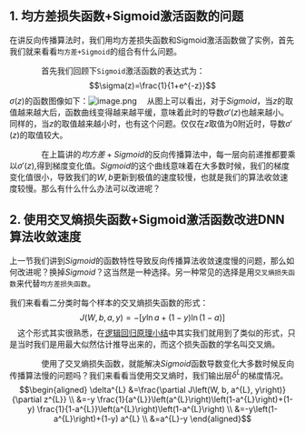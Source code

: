 ## 1. 均方差损失函数+Sigmoid激活函数的问题
在讲反向传播算法时，我们用均方差损失函数和Sigmoid激活函数做了实例，首先我们就来看看`均方差+Sigmoid`的组合有什么问题。

　　　　首先我们回顾下`Sigmoid`激活函数的表达式为：$$\sigma(z)=\frac{1}{1+e^{-z}}$$
$σ(z)$的函数图像如下：![image.png](https://upload-images.jianshu.io/upload_images/14555448-62e01fadd86eddba.png?imageMogr2/auto-orient/strip%7CimageView2/2/w/1240)
　从图上可以看出，对于$Sigmoid$，当$z$的取值越来越大后，函数曲线变得越来越平缓，意味着此时的导数$σ′(z)$也越来越小。同样的，当$z$的取值越来越小时，也有这个问题。仅仅在$z$取值为$0$附近时，导数$σ′(z)$的取值较大。

　　　　在上篇讲的$均方差+Sigmoid$的反向传播算法中，每一层向前递推都要乘以$σ′(z)$,得到梯度变化值。$Sigmoid$的这个曲线意味着在大多数时候，我们的梯度变化值很小，导致我们的$W,b$更新到极值的速度较慢，也就是我们的算法收敛速度较慢。那么有什么什么办法可以改进呢？
## 2. 使用交叉熵损失函数+Sigmoid激活函数改进DNN算法收敛速度

上一节我们讲到$Sigmoid$的函数特性导致反向传播算法收敛速度慢的问题，那么如何改进呢？换掉$Sigmoid$？这当然是一种选择。另一种常见的选择是用`交叉熵损失函数`来代替`均方差损失函数`。

我们来看看二分类时每个样本的交叉熵损失函数的形式：
$$J(W, b, a, y)=-[y \ln a+(1-y) \ln (1-a)]$$
　这个形式其实很熟悉，在[逻辑回归原理小结](http://www.cnblogs.com/pinard/p/6029432.html)中其实我们就用到了类似的形式，只是当时我们是用最大似然估计推导出来的，而这个损失函数的学名叫交叉熵。

　　　　使用了交叉熵损失函数，就能解决$Sigmoid$函数导数变化大多数时候反向传播算法慢的问题吗？我们来看看当使用交叉熵时，我们输出层$\delta^{L}$的梯度情况。
$$\begin{aligned} \delta^{L} &=\frac{\partial J\left(W, b, a^{L}, y\right)}{\partial z^{L}} \\ &=-y \frac{1}{a^{L}}\left(a^{L}\right)\left(1-a^{L}\right)+(1-y) \frac{1}{1-a^{L}}\left(a^{L}\right)\left(1-a^{L}\right) \\ &=-y\left(1-a^{L}\right)+(1-y) a^{L} \\ &=a^{L}-y \end{aligned}$$
